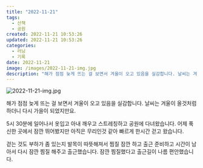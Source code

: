 ```yaml
---
title: "2022-11-21"
tags:
  - 산책
  - 공원
created: 2022-11-21 10:53:26
updated: 2022-11-21 10:53:26
categories:
  - 러닝
  - 기록
date: 2022-11-21
image: /images/2022-11-21-img.jpg
description: "해가 점점 늦게 뜨는 걸 보면서 겨울이 오고 있음을 실감합니다. 날씨는 겨울이 올것처럼 하더니 다시 가을이 되었지만요. 5시 30분에 일어나서 옷입고 아내 깨우고 스트레칭하고 공원에 다녀왔습니다. 어제 푹신한 곳에서 잠깐 뛰어봤지만 아직은 무리인것 같아 빠르게 한시간 걷고 왔습니다. 걷"
---
```


![2022-11-21-img.jpg](/images/2022-11-21-img.jpg)
 
 

해가 점점 늦게 뜨는 걸 보면서 겨울이 오고 있음을 실감합니다. 날씨는 겨울이 올것처럼 하더니 다시 가을이 되었지만요.

5시 30분에 일어나서 옷입고 아내 깨우고 스트레칭하고 공원에 다녀왔습니다. 어제 푹신한 곳에서 잠깐 뛰어봤지만 아직은 무리인것 같아 빠르게 한시간 걷고 왔습니다.

걷는 것도 부하가 좀 있는지 발목이 따뜻해져서 찜질 잠깐 하고 출근 준비하고 시간이 남아서 다시 잠깐 찜질 해주고 출근했습니다. 잠깐 찜질했다고 출근길이 나름 편안했습니다.
